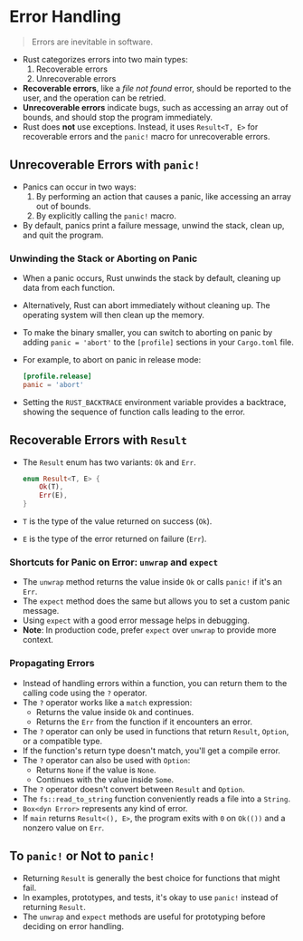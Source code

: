 # Error Handling

> Errors are inevitable in software.

- Rust categorizes errors into two main types:
    1. Recoverable errors
    2. Unrecoverable errors
- **Recoverable errors**, like a *file not found* error, should be reported to the user, and the operation can be
  retried.
- **Unrecoverable errors** indicate bugs, such as accessing an array out of bounds, and should stop the program
  immediately.
- Rust does **not** use exceptions. Instead, it uses `Result<T, E>` for recoverable errors and the `panic!` macro for
  unrecoverable errors.

## Unrecoverable Errors with `panic!`

- Panics can occur in two ways:
    1. By performing an action that causes a panic, like accessing an array out of bounds.
    2. By explicitly calling the `panic!` macro.
- By default, panics print a failure message, unwind the stack, clean up, and quit the program.

### Unwinding the Stack or Aborting on Panic

- When a panic occurs, Rust unwinds the stack by default, cleaning up data from each function.
- Alternatively, Rust can abort immediately without cleaning up. The operating system will then clean up the memory.
- To make the binary smaller, you can switch to aborting on panic by adding `panic = 'abort'` to the `[profile]`
  sections in your `Cargo.toml` file.
- For example, to abort on panic in release mode:

    ```toml
    [profile.release]
    panic = 'abort'
    ```

- Setting the `RUST_BACKTRACE` environment variable provides a backtrace, showing the sequence of function calls leading
  to the error.

## Recoverable Errors with `Result`

- The `Result` enum has two variants: `Ok` and `Err`.

  ```rust
  enum Result<T, E> {
      Ok(T),
      Err(E),
  }
  ```

- `T` is the type of the value returned on success (`Ok`).
- `E` is the type of the error returned on failure (`Err`).

### Shortcuts for Panic on Error: `unwrap` and `expect`

- The `unwrap` method returns the value inside `Ok` or calls `panic!` if it's an `Err`.
- The `expect` method does the same but allows you to set a custom panic message.
- Using `expect` with a good error message helps in debugging.
- **Note**: In production code, prefer `expect` over `unwrap` to provide more context.

### Propagating Errors

- Instead of handling errors within a function, you can return them to the calling code using the `?` operator.
- The `?` operator works like a `match` expression:
  - Returns the value inside `Ok` and continues.
  - Returns the `Err` from the function if it encounters an error.
- The `?` operator can only be used in functions that return `Result`, `Option`, or a compatible type.
- If the function's return type doesn't match, you'll get a compile error.
- The `?` operator can also be used with `Option`:
  - Returns `None` if the value is `None`.
  - Continues with the value inside `Some`.
- The `?` operator doesn't convert between `Result` and `Option`.
- The `fs::read_to_string` function conveniently reads a file into a `String`.
- `Box<dyn Error>` represents any kind of error.
- If `main` returns `Result<(), E>`, the program exits with `0` on `Ok(())` and a nonzero value on `Err`.

## To `panic!` or Not to `panic!`

- Returning `Result` is generally the best choice for functions that might fail.
- In examples, prototypes, and tests, it's okay to use `panic!` instead of returning `Result`.
- The `unwrap` and `expect` methods are useful for prototyping before deciding on error handling.
